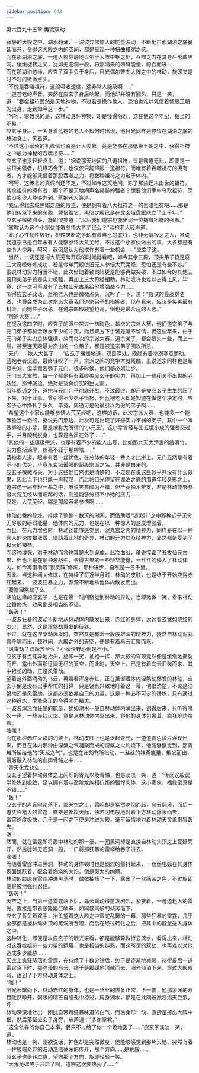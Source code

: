 ```yaml
---
sidebar_position: 642
---
```

 第六百九十五章 再渡双劫


寂静的大殿之中，湖水翻涌，一波波异常惊人的能量波动，不断地自那湖泊之底蔓延而开，令得这大殿之内的空间，都是呈现一种扭曲模糊之感。  
而在那湖泊之底，一道人影静静地盘坐于大阵中枢之处，吞噬之力在其身后形成黑洞，缓缓旋转之间，犹如无底洞一般，将那涌来的磅礴能量，鲸吞而进……  
而在那湖泊边缘，应玄子双手负于身后，目光偶尔瞥向大阵之中的林动，旋即又是时不时的微微点头。  
“不愧是吞噬祖符，这般吸收速度，远非常人能及啊……”  
一道苍老的声音，突然在应玄子身后响起，而他却并没有回头，只是一笑，道：“吞噬祖符固然是天地神物，不过若是换作他人，恐怕也难以凭借着低级王朝的出身，走到如今这一步。”  
“呵呵，掌教说的是，这林动身怀神物，却是懂得隐忍，这在他这个年纪，相当的不易。”  
应玄子身后，一名身着蓝袍的老人不知何时出现，他目光同样是停留在湖泊之底的林动身上，笑着道。  
“不过这小家伙的机缘倒也真是让人羡慕，竟是能够在那低级王朝之中，获得祖符之中最为神秘的吞噬祖符……”  
应玄子也是轻轻点头，道：“据说那天地间的八道祖符，皆是霸道无比，即便是一些顶尖强者，机缘巧合下，也仅仅只能降服一道祖符，而唯有着吞噬祖符的拥有者，方才能够凭借着那股吞噬之力，将数种祖符之力融于体内。”  
“呵呵，这传言的真假尚还不定，不过如今这天地间，除了那些还未出世的祖符，其余祖符的拥有者，哪个不是天地间声名赫赫的强者？想要他们手中夺取祖符，恐怕没多少人能够办到。”蓝袍老人笑道。  
“我记得北玄域黑暗之殿的殿主，便是拥有着八大祖符之一的黑暗祖符吧……那是他们传承下来的东西，凭借着它，黑暗之殿已是在北玄域盘踞屹立了上千年。”  
应玄子微微点头，旋即淡笑道：“以后我们道宗也能出现一位拥有祖符的强者。”  
“掌教认为这个小家伙能够参悟大荒芜经么？”蓝袍老人轻声道。  
“此子心性韧性极好，狠辣果断之余却有着自己的底线，也非无情极恶之人，虽说我道宗已是百年未有人能够参悟大荒芜经，不过这个小家伙做出的事，大多都是有些令人惊异，呵呵，我倒是认为他或许有着一些机会……”应玄子道。  
“当然，一切还是得大荒芜碑开启的时候再看吧，如今其余三殿，顶尖弟子皆是将三大奇经修炼成功，若是今年荒殿依旧无人参悟大荒芜经，恐怕还是有些不妙。”  
虽说林动实力相当不错，此次借助着锁灵阵更是能够再做突破，不过如今的其他三殿顶尖弟子皆是实力极强，再加上三大奇经相助，林动或许也难以占得上风，毕竟，这一次可再没有了五枚仙元古果给他增强战斗力……  
听得应玄子此话，蓝袍老人也是微微点头，沉吟了一下，道：“殿试的最高排名者，也将会成为此次宗派大赛我们道宗弟子的指挥者，现在看来，应该是笑笑最有机会，而她性子沉稳，在道宗四殿威望也高，倒也是最合适的人选。”  
“宗派大赛……”  
在提及这四字时，应玄子的眼中掠过一抹晦色，每次的宗派大赛，他们道宗弟子与元门弟子都将会爆发不少的冲突，而且双方下手皆是毫不留情，但这些年来，由于元门弟子实力总体强横，故而每次的宗派大赛，道宗弟子，都会损失一些，而上一届，甚至连天殿最为杰出的一位弟子，都是被道宗弟子围攻所杀。  
“元门……欺人太甚了……”应玄子缓缓地道，双目深处，隐隐有着冷冽寒意涌动。  
蓝袍老者沉默，最终轻叹了一声，宗派之间的竞争本就残酷，虽说道宗同样也是超级宗派，但毕竟要弱于元门，很多时候，他们都必须让步。  
元门三大掌教，每一个都是拥有着媲美应玄子的实力，再加上一些闭关不出世的老妖怪，那种底蕴，绝对是货真价实的巨无霸。  
当年周通之死，道宗与元门几乎彻底开战，不过最终，却还是被应玄子生生的压了下来，对于此事，曾引得不少弟子愤怒，但蓝袍老人却是知道在做这个决定时，应玄子心中挣扎了多久，毕竟，周通可是他最引以为傲的弟子啊……  
“希望这个小家伙能够参悟大荒芜经吧，这样的话，此次宗派大赛，也能多一个能够独当一面的，据说元门那边，此次可是出现了好些实力不弱的弟子，其中一个叫做柳皓的小辈，更是被称为所谓的‘小元王’，这小辈曾经与生玄境小成的强者交过手，并且顺利脱身，也算是名声在外了……”  
“其他的一些超级宗派，也是有着不少的能人出现，比如那九天太清宫的绫清竹，实力愈渐深厚，丝毫不亚于那柳皓……”  
蓝袍老人道，眼中有着一丝忧色，在总体的年轻一辈人才比拼上，元门显然是有着不小的优势，毕竟东玄域最强的超级宗派之名，并非是白来的。  
应玄子微微点头，对于这些他自然也是清楚的，不过现在说这些似乎并没有什么效果，因此当下也只能一声轻叹，而后将目光停留在湖泊之底的那道年轻身影之上，道宗这一届年轻一辈之中，虽说笑笑颇为不错，但毕竟独木难支，若是林动能够参悟大荒芜经从而崛起的话，则是能够分担不小她的压力……  
只是，大荒芜经，哪是那般容易参悟啊……  
……  
林动此番的修炼，持续了整整十数天的时间，而借助着“锁灵阵”之中那种近乎无穷无尽般的磅礴能量，他体内的元力，也是在以一种惊人的速度增强着。  
而且，在元力增强时，林动还能够感觉到，泥丸宫之内的精神力，同样是在以一种喜人的速度攀涨着，借助着此地的奇异，林动的元力以及精神力，显然都是受到了极大的裨益。  
而这种增强，对于林动而言也算是水到渠成，此次血战，虽说挥霍了五枚仙元古果，但也正是在那种激战中，令得古果的一些精华能量，一丝丝的侵入了林动体内，如今再借助着“锁灵阵”修炼，那种进步，自然是一日千里。  
因此，当这种闭关修炼，在持续了将近半月时，林动的皮肤，也是终于开始变得赤红起来，一波波狂暴之力，源源不断地从他体内散发而出。  
“要渡涅槃劫了么……”  
湖泊边缘的应玄子，也是在第一时间察觉到林动的异动，当即微微一笑，看来林动此番修炼，效果倒是相当的不错。  
“轰轰！”  
一波波狂暴的波动不断地从林动体内散发出来，赤红的身体，远远看去犹如烧红的炭火，显然，这是涅槃劫爆发的征兆。  
不过，就在这涅槃劫爆发时，突然又是有着一股股雄浑的精神力，陡然自林动泥丸宫呼啸而出，顿时间，大殿之外的天空，便是有着乌云汇聚而来。  
“风雷劫？双劫齐至么？小家伙野心倒是不小。”  
应玄子有点诧异地抬头，旋即一笑，袖袍一挥，那大殿的穹顶竟然便是缓缓地撕裂而开，露出外面那辽阔无尽的天空，而此时，天空上，已是有着乌云汇聚而来，其中银蛇闪动，正是风雷劫。  
望着这外面涌动的乌云，再看看浑身赤红，正在抵御着体内涅槃劫爆发的林动，应玄子倒是没有出手帮忙的打算，只是饶有兴致地盯着这一幕，他很清楚，不论是涅槃劫还是风雷劫，这都必须依靠自己的力量，这是一种必不可少的锤炼，只有通过这种锤炼，才能真正的令得实力精进。  
一波波炽热而狂暴的能量，犹如潮水一般自林动体内涌出来，到得后来，只听得噗的一声，一些赤红火焰，竟是从林动体内窜出来，将他的身体包裹着，疯狂地灼烧着。  
嗤嗤！  
而在那种赤红火焰的灼烧下，林动皮肤上也是泛起青光，一道道青色鳞片浮现出来，而且在体内那种由涅槃之气凝聚而成的涅槃之火灼烧下，他能够察觉到，那青雉所留给他的“天龙之气”，也是在此刻有所松动，一丝丝的神奇能量，散发而出，最后融入林动的血肉骨骼之中……  
“青天化龙诀么……”  
应玄子望着林动身体之上闪烁的青光以及青鳞，也是淡淡一笑，道：“传闻这般武学修炼到极致，足以拥有着与高阶龙族相抗衡的强悍肉体，这小家伙，福缘倒真是不错……”  
“轰！”  
应玄子的声音刚刚落下，那天空之上，雷鸣却是猛然响彻而起，乌云翻滚，而后一道丈许粗大的雷霆，直接是撕裂天际，快若闪电般地对着下方林动爆轰而去。  
雷霆速度极快，几乎是一闪之下便是冲进大殿，毫不留情地对着林动天灵盖狠狠轰去。  
咻！  
然而，就在雷霆即将轰中林动的那一霎，一圈黑洞却是直接自林动头顶之上蔓延而开，然后犹如无底洞一般，一口将那狂暴的雷蟒给吞了进去。  
嗤嗤！  
而随着雷霆冲进黑洞，林动的身体顿时也是剧烈的颤抖起来，一丝丝电弧在其身体表面跳跃着，配合着燃烧的火焰，倒是颇为的绚丽。  
林动的脸庞在雷霆冲进黑洞时，微微抽搐了一下，露出了一丝痛苦之色，不过旋即便是被他强行忍住。  
“轰轰！”  
天空之上，当第一道雷霆落下后，乌云蠕动得愈发剧烈，紧接着，一道道粗大的雷光，直接是带着轰隆隆巨响声，如同暴雨般的倾泻而下。  
应玄子背负着双手，抬头望着这大殿之中雷蛇乱舞的一幕，那些狂暴的雷霆，几乎全部都是被林动头顶的黑洞所吞噬，而后在经过转化之后，把其中的能量送入身体之中。  
这种转化，即便是以应玄子的眼光来看，都是能够算做行云流水，看得出来，林动对这吞噬祖符一些力量的运用，也是相当的纯熟，而这所谓的双劫，也再难以对他造成多少威胁……  
天空上疯狂降落的雷霆，在持续了十数分钟后，终于是逐渐地减弱，待得最后一道雷霆落下时，那弥漫的乌云，终于是缓缓地消散而去，阳光倾洒下来，穿过大殿殿穹，落到了下方林动身体之上。  
“嗤！”  
阳光照耀而下，林动赤红的身体，也是一丝丝的恢复正常，下一霎，他那紧闭的双目陡然睁开，刺眼的精芒自瞳孔中掠过，周身湖水，都是在此刻被掀起滔天巨浪。  
呼！  
林动深深地吐出一团犹自带着狂暴味道的白气，而后身形一动，直接是掠出大阵中枢，然后落至应玄子身旁，恭声道：“多谢掌教。”  
“这全依靠的你自己本事，我只不过给了你一个场地罢了……”应玄子淡淡一笑，道。  
林动也是一笑，刚欲说话，神色却是突然微变，他能够感觉到那片天地，突然有着一种极端奇异的波动浩浩荡荡的传开，那个方向……是荒殿……  
应玄子也是转过身，望向那个方向，旋即轻轻一笑。  
“大荒芜碑终于开启了啊，道宗这次要热闹了……”  
  
  
